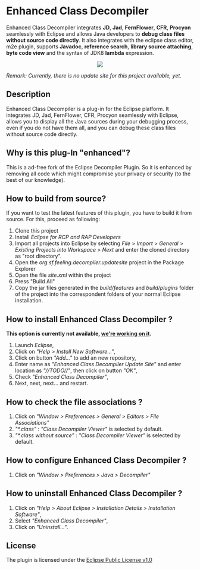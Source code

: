 # Enhanced Class Decompiler
Enhanced Class Decompiler integrates **JD**, **Jad**, **FernFlower**, **CFR**, **Procyon** seamlessly with Eclipse and allows Java developers to **debug class files without source code directly**. It also integrates with the eclipse class editor, m2e plugin, supports **Javadoc**,  **reference search**, **library source attaching**, **byte code view** and the syntax of JDK8 **lambda** expression.

<p align="center"><img src="https://pbi-qfs.github.io/ecd/doc//o_debug_class.png"></p>

*Remark: Currently, there is no update site for this project available, yet.*

## Description
Enhanced Class Decompiler is a plug-in for the Eclipse platform. It integrates JD, Jad, FernFlower, CFR, Procyon seamlessly with Eclipse, allows you to display all the Java sources during your debugging process, even if you do not have them all, and you can debug these class files without source code directly.

## Why is this plug-In "enhanced"?
This is a ad-free fork of the Eclipse Decompiler Plugin. So it is enhanced by removing all code which might compromise your privacy or security (to the best of our knowledge).

## How to build from source?

If you want to test the latest features of this plugin, you have to build it from source. For this, proceed as following:

1. Clone this project
2. Install _Eclipse for RCP and RAP Developers_
3. Import all projects into Eclipse by selecting _File_ > _Import_ > _General_ > _Existing Projects into Workspace_ > _Next_ and enter the cloned directory as "root directory".
4. Open the _org.sf.feeling.decompiler.updatesite_ project in the Package Explorer
5. Open the file _site.xml_ within the project
6. Press "Build All"
7. Copy the jar files generated in the _build/features_ and _build/plugins_ folder of the project into the correspondent folders of your normal Eclipse installation.


## How to install Enhanced Class Decompiler ?
**This option is currently not available, [we're working on it](https://github.com/pbi-qfs/ecd/issues/2).**
  1. Launch _Eclipse_,
  2. Click on _"Help > Install New Software..."_,
  3. Click on button _"Add..."_ to add an new repository,
  4. Enter name as _"Enhanced Class Decompiler Update Site"_ and enter location as _"//TODO//"_, then click on button _"OK"_,
  5. Check _"Enhanced Class Decompiler"_,
  6. Next, next, next... and restart.

## How to check the file associations ?
  1. Click on _"Window > Preferences > General > Editors > File Associations"_
  2. _"*.class"_ : _"Class Decompiler Viewer"_ is selected by default.
  3. _"*.class without source"_ : _"Class Decompiler Viewer"_ is selected by default.

## How to configure Enhanced Class Decompiler ?
  1. Click on _"Window > Preferences > Java > Decompiler"_

## How to uninstall Enhanced Class Decompiler ?
  1. Click on _"Help > About Eclipse > Installation Details > Installation Software"_,
  2. Select _"Enhanced Class Decompiler"_,
  3. Click on _"Uninstall..."_.

## License

The plugin is licensed under the [Eclipse Public License v1.0](http://www.eclipse.org/legal/epl-v10.html)
